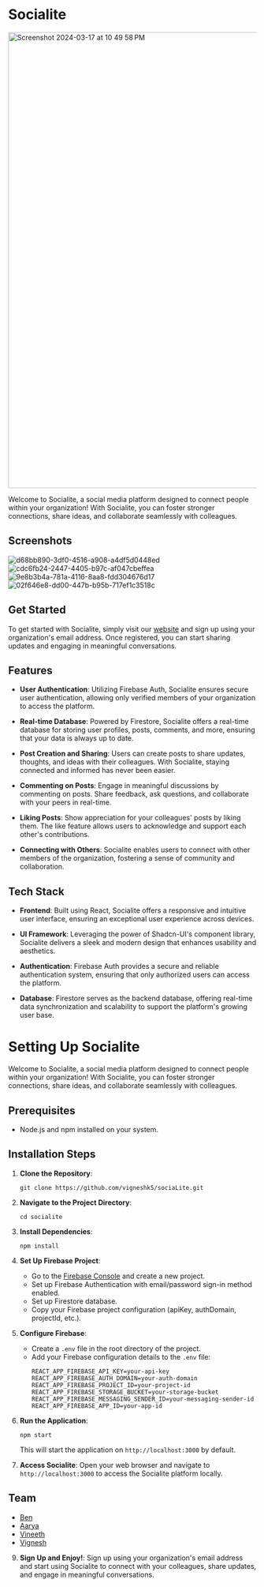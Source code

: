 # Socialite 
<img width="924" alt="Screenshot 2024-03-17 at 10 49 58 PM" src="https://github.com/Vigneshk5/SociaLite/assets/97999742/6fc4c654-b595-40a5-bab7-c62d1a5ed9dc">



Welcome to Socialite, a social media platform designed to connect people within your organization! With Socialite, you can foster stronger connections, share ideas, and collaborate seamlessly with colleagues.

## Screenshots
![d68bb890-3df0-4516-a908-a4df5d0448ed](https://github.com/Vigneshk5/SociaLite/assets/97999742/7d11489e-9999-47d1-a5ae-10b3e8f2ce1b)
![cdc6fb24-2447-4405-b97c-af047cbeffea](https://github.com/Vigneshk5/SociaLite/assets/97999742/9cef6a5d-f0f5-456f-8759-37174999f1ca)
![9e8b3b4a-781a-4116-8aa8-fdd304676d17](https://github.com/Vigneshk5/SociaLite/assets/97999742/70ee64b4-9e8f-4adf-875b-0ca7fca12e11)
![02f646e8-dd00-447b-b95b-717ef1c3518c](https://github.com/Vigneshk5/SociaLite/assets/97999742/7410d5e2-c23a-4065-b136-f362776a28c2)


## Get Started

To get started with Socialite, simply visit our [website](https://socialite-alpha.vercel.app) and sign up using your organization's email address. Once registered, you can start sharing updates and engaging in meaningful conversations.

## Features

- **User Authentication**: Utilizing Firebase Auth, Socialite ensures secure user authentication, allowing only verified members of your organization to access the platform.
- **Real-time Database**: Powered by Firestore, Socialite offers a real-time database for storing user profiles, posts, comments, and more, ensuring that your data is always up to date.

- **Post Creation and Sharing**: Users can create posts to share updates, thoughts, and ideas with their colleagues. With Socialite, staying connected and informed has never been easier.

- **Commenting on Posts**: Engage in meaningful discussions by commenting on posts. Share feedback, ask questions, and collaborate with your peers in real-time.

- **Liking Posts**: Show appreciation for your colleagues' posts by liking them. The like feature allows users to acknowledge and support each other's contributions.

- **Connecting with Others**: Socialite enables users to connect with other members of the organization, fostering a sense of community and collaboration.

## Tech Stack

- **Frontend**: Built using React, Socialite offers a responsive and intuitive user interface, ensuring an exceptional user experience across devices.

- **UI Framework**: Leveraging the power of Shadcn-UI's component library, Socialite delivers a sleek and modern design that enhances usability and aesthetics.

- **Authentication**: Firebase Auth provides a secure and reliable authentication system, ensuring that only authorized users can access the platform.

- **Database**: Firestore serves as the backend database, offering real-time data synchronization and scalability to support the platform's growing user base.

# Setting Up Socialite

Welcome to Socialite, a social media platform designed to connect people within your organization! With Socialite, you can foster stronger connections, share ideas, and collaborate seamlessly with colleagues.

## Prerequisites

- Node.js and npm installed on your system.

## Installation Steps

1. **Clone the Repository**:

   ```
   git clone https://github.com/vigneshk5/sociaLite.git
   ```

2. **Navigate to the Project Directory**:

   ```
   cd socialite
   ```

3. **Install Dependencies**:

   ```
   npm install
   ```

4. **Set Up Firebase Project**:

   - Go to the [Firebase Console](https://console.firebase.google.com/) and create a new project.
   - Set up Firebase Authentication with email/password sign-in method enabled.
   - Set up Firestore database.
   - Copy your Firebase project configuration (apiKey, authDomain, projectId, etc.).

5. **Configure Firebase**:

   - Create a `.env` file in the root directory of the project.
   - Add your Firebase configuration details to the `.env` file:
     ```
     REACT_APP_FIREBASE_API_KEY=your-api-key
     REACT_APP_FIREBASE_AUTH_DOMAIN=your-auth-domain
     REACT_APP_FIREBASE_PROJECT_ID=your-project-id
     REACT_APP_FIREBASE_STORAGE_BUCKET=your-storage-bucket
     REACT_APP_FIREBASE_MESSAGING_SENDER_ID=your-messaging-sender-id
     REACT_APP_FIREBASE_APP_ID=your-app-id
     ```

6. **Run the Application**:

   ```
   npm start
   ```

   This will start the application on `http://localhost:3000` by default.

7. **Access Socialite**:
   Open your web browser and navigate to `http://localhost:3000` to access the Socialite platform locally.

## Team
- [Ben](https://github.com/benwithoutF)
- [Aarya](https://github.com/aaryaashoka)
- [Vineeth](https://github.com/vineethkh10)
- [Vignesh](https://github.com/vigneshk5)




9. **Sign Up and Enjoy!**:
   Sign up using your organization's email address and start using Socialite to connect with your colleagues, share updates, and engage in meaningful conversations.

